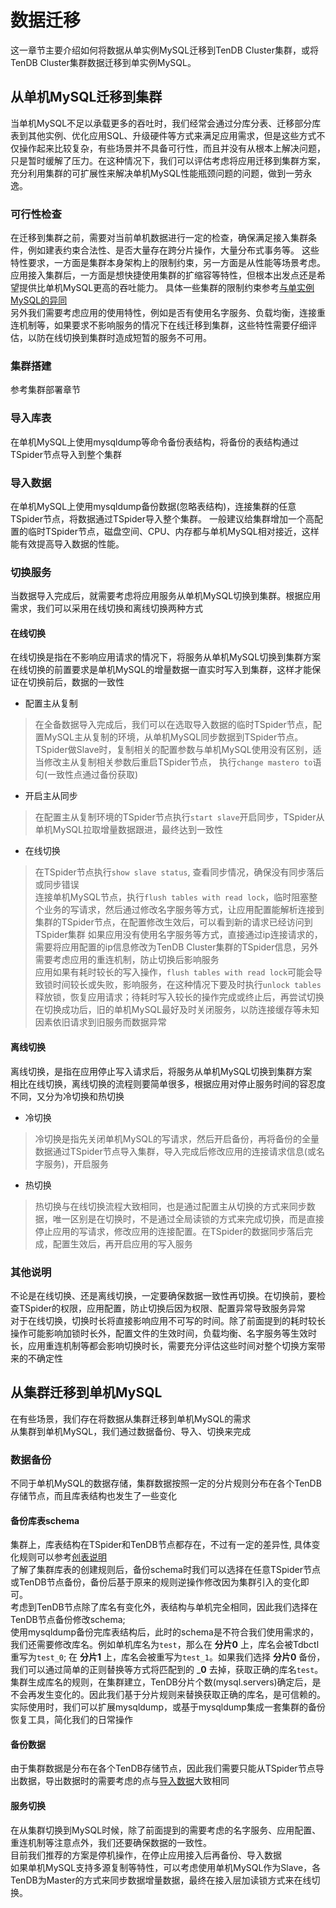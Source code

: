 # 数据迁移
这一章节主要介绍如何将数据从单实例MySQL迁移到TenDB Cluster集群，或将TenDB Cluster集群数据迁移到单实例MySQL。

<a id="jump1"></a>

## 从单机MySQL迁移到集群


当单机MySQL不足以承载更多的吞吐时，我们经常会通过分库分表、迁移部分库表到其他实例、优化应用SQL、升级硬件等方式来满足应用需求，但是这些方式不仅操作起来比较复杂，有些场景并不具备可行性，而且并没有从根本上解决问题，只是暂时缓解了压力。在这种情况下，我们可以评估考虑将应用迁移到集群方案，充分利用集群的可扩展性来解决单机MySQL性能瓶颈问题的问题，做到一劳永逸。

### 可行性检查
在迁移到集群之前，需要对当前单机数据进行一定的检查，确保满足接入集群条件，例如建表约束合法性、是否大量存在跨分片操作，大量分布式事务等。
这些特性要求，一方面是集群本身架构上的限制约束，另一方面是从性能等场景考虑。应用接入集群后，一方面是想快捷使用集群的扩缩容等特性，但根本出发点还是希望提供比单机MySQL更高的吞吐能力。
具体一些集群的限制约束参考[与单实例MySQL的异同](../re-book/mysql-compatibility.md)  
另外我们需要考虑应用的使用特性，例如是否有使用名字服务、负载均衡，连接重连机制等，如果要求不影响服务的情况下在线迁移到集群，这些特性需要仔细评估，以防在线切换到集群时造成短暂的服务不可用。

### 集群搭建
参考集群部署章节

### 导入库表
在单机MySQL上使用mysqldump等命令备份表结构，将备份的表结构通过TSpider节点导入到整个集群

### 导入数据

<a id="jump2"></a>

在单机MySQL上使用mysqldump备份数据(忽略表结构)，连接集群的任意TSpider节点，将数据通过TSpider导入整个集群。
一般建议给集群增加一个高配置的临时TSpider节点，磁盘空间、CPU、内存都与单机MySQL相对接近，这样能有效提高导入数据的性能。



### 切换服务
当数据导入完成后，就需要考虑将应用服务从单机MySQL切换到集群。根据应用需求，我们可以采用在线切换和离线切换两种方式

#### 在线切换
在线切换是指在不影响应用请求的情况下，将服务从单机MySQL切换到集群方案  
在线切换的前置要求是单机MySQL的增量数据一直实时写入到集群，这样才能保证在切换前后，数据的一致性  
- 配置主从复制 
>在全备数据导入完成后，我们可以在选取导入数据的临时TSpider节点，配置MySQL主从复制的环境，从单机MySQL同步数据到TSpider节点。  
TSpider做Slave时，复制相关的配置参数与单机MySQL使用没有区别，适当修改主从复制相关参数后重启TSpider节点，
执行`change mastero to`语句(一致性点通过备份获取)

- 开启主从同步  
>在配置主从复制环境的TSpider节点执行`start slave`开启同步，TSpider从单机MySQL拉取增量数据跟进，最终达到一致性

- 在线切换  
>在TSpider节点执行`show slave status`, 查看同步情况，确保没有同步落后或同步错误  
连接单机MySQL节点，执行`flush tables with read lock`，临时阻塞整个业务的写请求，然后通过修改名字服务等方式，让应用配置能解析连接到集群的TSpider节点，在配置修改生效后，可以看到新的请求已经访问到TSpider集群
> 如果应用没有使用名字服务等方式，直接通过ip连接请求的，需要将应用配置的ip信息修改为TenDB Cluster集群的TSpider信息，另外需要考虑应用的重连机制，防止切换后影响服务  
应用如果有耗时较长的写入操作，`flush tables with read lock`可能会导致锁时间较长或失败，影响服务，在这种情况下要及时执行`unlock tables`释放锁，恢复应用请求；待耗时写入较长的操作完成或终止后，再尝试切换  
> 在切换成功后，旧的单机MySQL最好及时关闭服务，以防连接缓存等未知因素依旧请求到旧服务而数据异常

#### 离线切换
离线切换，是指在应用停止写入请求后，将服务从单机MySQL切换到集群方案  
相比在线切换，离线切换的流程则要简单很多，根据应用对停止服务时间的容忍度不同，又分为冷切换和热切换
- 冷切换  
>冷切换是指先关闭单机MySQL的写请求，然后开启备份，再将备份的全量数据通过TSpider节点导入集群，导入完成后修改应用的连接请求信息(或名字服务)，开启服务
- 热切换
>热切换与在线切换流程大致相同，也是通过配置主从切换的方式来同步数据，唯一区别是在切换时，不是通过全局读锁的方式来完成切换，而是直接停止应用的写请求，修改应用的连接配置。在TSpider的数据同步落后完成，配置生效后，再开启应用的写入服务

### 其他说明
不论是在线切换、还是离线切换，一定要确保数据一致性再切换。在切换前，要检查TSpider的权限，应用配置，防止切换后因为权限、配置异常导致服务异常  
对于在线切换，切换时长将直接影响应用不可写的时间。除了前面提到的耗时较长操作可能影响加锁时长外，配置文件的生效时间，负载均衡、名字服务等生效时长，应用重连机制等都会影响切换时长，需要充分评估这些时间对整个切换方案带来的不确定性

## 从集群迁移到单机MySQL

<a id="jump3"></a>

在有些场景，我们存在将数据从集群迁移到单机MySQL的需求  
从集群到单机MySQL，我们通过数据备份、导入、切换来完成

### 数据备份
不同于单机MySQL的数据存储，集群数据按照一定的分片规则分布在各个TenDB存储节点，而且库表结构也发生了一些变化

#### 备份库表schema
集群上，库表结构在TSpider和TenDB节点都存在，不过有一定的差异性, 具体变化规则可以参考[创表说明](../re-book/ddl-syntax.md/#jump1)  
了解了集群库表的创建规则后，备份schema时我们可以选择在任意TSpider节点或TenDB节点备份，备份后基于原来的规则逆操作修改因为集群引入的变化即可。  
考虑到TenDB节点除了库名有变化外，表结构与单机完全相同，因此我们选择在TenDB节点备份修改schema;  
使用mysqldump备份完库表结构后，此时的schema是不符合我们使用需求的，我们还需要修改库名。例如单机库名为`test`，那么在 __分片0__ 上，库名会被Tdbctl重写为`test_0`; 在 __分片1__ 上，库名会被重写为`test_1`。如果我们选择 __分片0__ 备份，我们可以通过简单的正则替换等方式将匹配到的 ___0__ 去掉，获取正确的库名`test`。  
集群生成库名的规则，在集群建立，TenDB分片个数(mysql.servers)确定后，是不会再发生变化的。因此我们基于分片规则来替换获取正确的库名，是可信赖的。  
实际使用时，我们可以扩展mysqldump，或基于mysqldump集成一套集群的备份恢复工具，简化我们的日常操作

#### 备份数据
由于集群数据是分布在各个TenDB存储节点，因此我们需要只能从TSpider节点导出数据，导出数据时的需要考虑的点与[导入数据](#jump2)大致相同

#### 服务切换
在从集群切换到MySQL时候，除了前面提到的需要考虑的名字服务、应用配置、重连机制等注意点外，我们还要确保数据的一致性。  
目前我们推荐的方案是停机操作，在停止应用接入后再备份、导入数据  
如果单机MySQL支持多源复制等特性，可以考虑使用单机MySQL作为Slave，各TenDB为Master的方式来同步数据增量数据，最终在接入层加读锁方式来在线切换。


